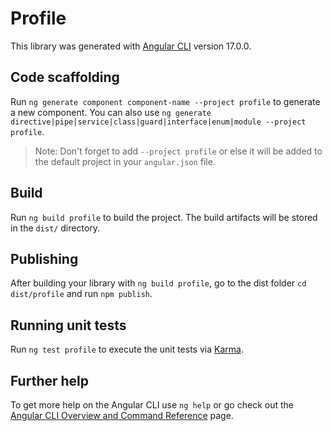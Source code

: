 # Profile

This library was generated with [Angular CLI](https://github.com/angular/angular-cli) version 17.0.0.

## Code scaffolding

Run `ng generate component component-name --project profile` to generate a new component. You can also use
`ng generate directive|pipe|service|class|guard|interface|enum|module --project profile`.

> Note: Don't forget to add `--project profile` or else it will be added to the default project in your `angular.json` file.

## Build

Run `ng build profile` to build the project. The build artifacts will be stored in the `dist/` directory.

## Publishing

After building your library with `ng build profile`, go to the dist folder `cd dist/profile` and run `npm publish`.

## Running unit tests

Run `ng test profile` to execute the unit tests via [Karma](https://karma-runner.github.io).

## Further help

To get more help on the Angular CLI use `ng help` or go check out the [Angular CLI Overview and Command Reference](https://angular.io/cli) page.
